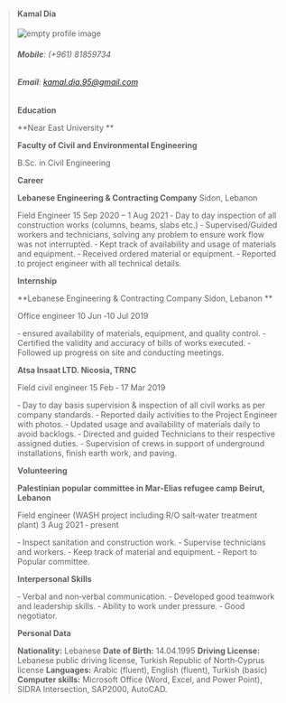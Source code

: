 
> #### Kamal Dia 
>![empty profile image](https://einercial.com/wp-content/uploads/2018/04/Facebook-no-profile-picture-icon-620x389.jpg)
>
> ###### **Mobile**: (+961) 81859734 
>
> ###### **Email**: kamal.dia.95@gmail.com
>
>
> **Education**
>
>
> **Near East University **
>
> **Faculty of Civil and Environmental Engineering**
>
> B.Sc. in Civil Engineering
>
>
> **Career**
>
>
> **Lebanese Engineering & Contracting Company**        Sidon, Lebanon
>
> Field Engineer                                      15 Sep 2020 – 1 Aug 2021 
> ‐ Day to day inspection of all construction works (columns, beams, slabs etc.) 
> ‐  Supervised/Guided workers and technicians, solving any problem to ensure work flow was not interrupted. 
> ‐ Kept track of availability and usage of materials and equipment. 
> ‐ Received ordered material or equipment. 
> ‐ Reported to project engineer with all technical details. 
>
> **Internship**
>
>
> **Lebanese Engineering & Contracting Company           Sidon, Lebanon **
>
> Office engineer                                       10 Jun ‐10 Jul 2019
>
> ‐ ensured availability of materials, equipment, and quality control. 
> ‐ Certified the validity and accuracy of bills of works executed.
> ‐ Followed up progress on site and conducting meetings.
>
>
> **Atsa Insaat LTD.                                     Nicosia, TRNC**
>
>
> Field civil engineer                                 15 Feb ‐ 17 Mar 2019 
>
> ‐ Day to day basis supervision & inspection of all civil works as per company standards. 
> ‐ Reported daily activities to the Project Engineer with photos.
> ‐ Updated usage and availability of materials daily to avoid backlogs. 
> ‐ Directed and guided Technicians to their respective assigned duties. 
> ‐ Supervision of crews in support of underground installations, finish earth work, and paving.
>
>
> **Volunteering**
>
> **Palestinian popular committee in Mar‐Elias refugee camp         Beirut, Lebanon**
>
> Field engineer (WASH project including R/O salt‐water treatment plant)    3 Aug 2021 ‐ present 
>
> ‐  Inspect sanitation and construction work. 
> ‐  Supervise technicians and workers. 
> ‐  Keep track of material and equipment. 
> ‐ Report to Popular committee. 
>
>
> **Interpersonal Skills**
>
> ‐ Verbal and non‐verbal communication. 
> ‐ Developed good teamwork and leadership skills. 
> ‐ Ability to work under pressure. 
> ‐ Good negotiator. 
>
>
> **Personal Data**
>
> **Nationality:** Lebanese 
> **Date of Birth:** 14.04.1995 
> **Driving License:** Lebanese public driving license, Turkish Republic of North‐Cyprus license
> **Languages:** Arabic (fluent), English (fluent), Turkish (basic)
> **Computer skills:** Microsoft Office (Word, Excel, and Power Point), SIDRA Intersection, 
SAP2000, AutoCAD. 